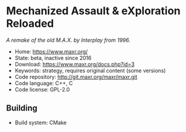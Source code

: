 # Mechanized Assault & eXploration Reloaded

_A remake of the old M.A.X. by Interplay from 1996._

- Home: https://www.maxr.org/
- State: beta, inactive since 2016
- Download: https://www.maxr.org/docs.php?id=3
- Keywords: strategy, requires original content (some versions)
- Code repository: http://git.maxr.org/maxr/maxr.git
- Code language: C++, C
- Code license: GPL-2.0

## Building

- Build system: CMake
